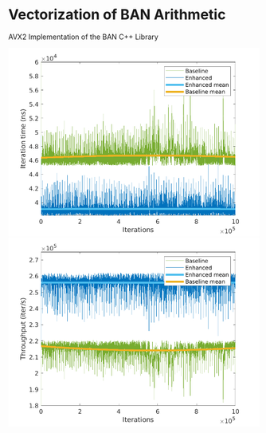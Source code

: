 # Vectorization of BAN Arithmetic

AVX2 Implementation of the BAN C++ Library


![Time comp](time_comp.png)
![Throughput comp](throughput_comp.png)
